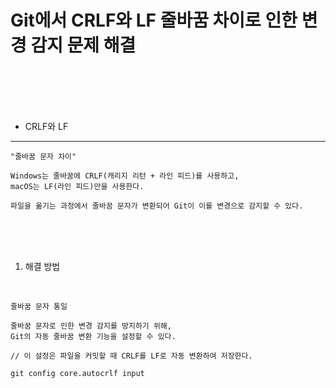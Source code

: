 # Git에서 CRLF와 LF 줄바꿈 차이로 인한 변경 감지 문제 해결

<br />
<br />
<br />
<br />

* CRLF와 LF
---

```
"줄바꿈 문자 차이"

Windows는 줄바꿈에 CRLF(캐리지 리턴 + 라인 피드)를 사용하고,
macOS는 LF(라인 피드)만을 사용한다.

파일을 옮기는 과정에서 줄바꿈 문자가 변환되어 Git이 이를 변경으로 감지할 수 있다.
```

<br />
<br />
<br />

1. 해결 방법

<br />

`줄바꿈 문자 통일`

```
줄바꿈 문자로 인한 변경 감지를 방지하기 위해,
Git의 자동 줄바꿈 변환 기능을 설정할 수 있다.
```

```
// 이 설정은 파일을 커밋할 때 CRLF를 LF로 자동 변환하여 저장한다.

git config core.autocrlf input
```
